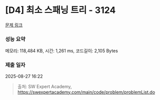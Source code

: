 # [D4] 최소 스패닝 트리 - 3124 

[문제 링크](https://swexpertacademy.com/main/code/problem/problemDetail.do?contestProbId=AV_mSnmKUckDFAWb) 

### 성능 요약

메모리: 118,484 KB, 시간: 1,261 ms, 코드길이: 2,105 Bytes

### 제출 일자

2025-08-27 16:22



> 출처: SW Expert Academy, https://swexpertacademy.com/main/code/problem/problemList.do